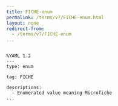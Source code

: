 ```yaml
---
title: FICHE-enum
permalink: /terms/v7/FICHE-enum.html
layout: none
redirect-from:
  - /terms/v7/FICHE-enum
...
```


```

%YAML 1.2
---
type: enum

tag: FICHE

descriptions:
  - Enumerated value meaning Microfiche
...

```